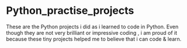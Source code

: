 # Python_practise_projects
These are the Python projects i did as i learned to code in Python. 
Even though they are not very brilliant or impressive coding , i am proud of it because these tiny projects helped me to believe that i can code & learn.
